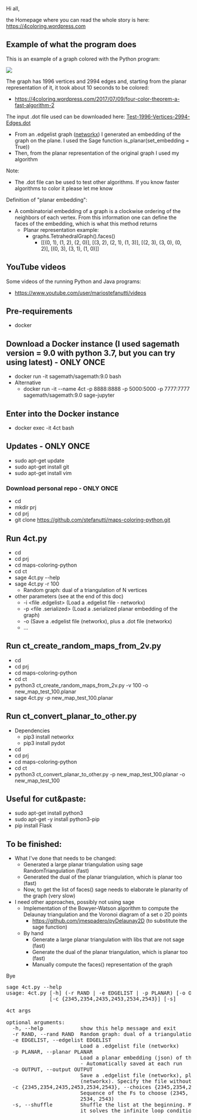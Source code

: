 Hi all,

the Homepage where you can read the whole story is here: https://4coloring.wordpress.com

## Example of what the program does

This is an example of a graph colored with the Python program:
<p>
  <a href="https://github.com/stefanutti/maps-coloring-python/blob/master/graphs_created_and_colored/Test-1996-Vertices-2994-Edges.png">
    <img src="https://github.com/stefanutti/maps-coloring-python/blob/master/graphs_created_and_colored/Test-1996-Vertices-2994-Edges-small.png">
  </a>
</p>

The graph has 1996 vertices and 2994 edges and, starting from the planar representation of it, it took about 10 seconds to be colored:
- https://4coloring.wordpress.com/2017/07/09/four-color-theorem-a-fast-algorithm-2

The input .dot file used can be downloaded here: <a href="https://github.com/stefanutti/maps-coloring-python/blob/master/graphs_created_and_colored/Test-1996-Vertices-2994-Edges.dot">Test-1996-Vertices-2994-Edges.dot</a>
- From an .edgelist graph (<a href="https://networkx.github.io/documentation/networkx-1.9.1/reference/readwrite.edgelist.html">networkx</a>) I generated an embedding of the graph on the plane. I used the Sage function is_planar(set_embedding = True)) 
- Then, from the planar representation of the original graph I used my algorithm

Note:
- The .dot file can be used to test other algorithms. If you know faster algorithms to color it please let me know

Definition of "planar embedding":
- A combinatorial embedding of a graph is a clockwise ordering of the neighbors of each vertex. From this information one can define the faces of the embedding, which is what this method returns
  - Planar representation example:
    - graphs.TetrahedralGraph().faces()
      - [[(0, 1), (1, 2), (2, 0)], [(3, 2), (2, 1), (1, 3)], [(2, 3), (3, 0), (0, 2)], [(0, 3), (3, 1), (1, 0)]]

## YouTube videos

Some videos of the running Python and Java programs:
- https://www.youtube.com/user/mariostefanutti/videos

## Pre-requirements
- docker

## Download a Docker instance (I used sagemath version = 9.0 with python 3.7, but you can try using latest) - ONLY ONCE
- docker run -it sagemath/sagemath:9.0 bash
- Alternative
  - docker run -it --name 4ct -p 8888:8888 -p 5000:5000 -p 7777:7777 sagemath/sagemath:9.0 sage-jupyter

## Enter into the Docker instance
- docker exec -it 4ct bash

## Updates - ONLY ONCE
- sudo apt-get update
- sudo apt-get install git
- sudo apt-get install vim

### Download personal repo - ONLY ONCE
- cd
- mkdir prj
- cd prj
- git clone https://github.com/stefanutti/maps-coloring-python.git

## Run 4ct.py
- cd
- cd prj
- cd maps-coloring-python
- cd ct
- sage 4ct.py --help
- sage 4ct.py -r 100
  - Random graph: dual of a triangulation of N vertices
- other parameters (see at the end of this doc)
  - -i <file .edgelist> (Load a .edgelist file - networkx)
  - -p <file .serialized> (Load a .serialized planar embedding of the graph)
  - -o <file name without extension> (Save a .edgelist file (networkx), plus a .dot file (networkx)
  - ...

## Run ct_create_random_maps_from_2v.py
- cd
- cd prj
- cd maps-coloring-python
- cd ct
- python3 ct_create_random_maps_from_2v.py -v 100 -o new_map_test_100.planar
- sage 4ct.py -p new_map_test_100.planar

## Run ct_convert_planar_to_other.py
- Dependencies
  - pip3 install networkx
  - pip3 install pydot
- cd
- cd prj
- cd maps-coloring-python
- cd ct
- python3 ct_convert_planar_to_other.py -p new_map_test_100.planar -o new_map_test_100

## Useful for cut&paste:
- sudo apt-get install python3
- sudo apt-get -y install python3-pip
- pip install Flask

## To be finished:
- What I've done that needs to be changed:
  - Generated a large planar triangulation using sage RandomTriangulation (fast)
  - Generated the dual of the planar triangulation, which is planar too (fast)
  - Now, to get the list of faces() sage needs to elaborate le planarity of the graph (very slow)
- I need other approaches, possibly not using sage
  - Implementation of the Bowyer-Watson algorithm to compute the Delaunay triangulation and the Voronoi diagram of a set o 2D points
    - https://github.com/jmespadero/pyDelaunay2D (to substitute the sage function)
  - By hand
    - Generate a large planar triangulation with libs that are not sage (fast)
    - Generate the dual of the planar triangulation, which is planar too (fast)
    - Manually compute the faces() representation of the graph

Bye

<pre>
sage 4ct.py --help
usage: 4ct.py [-h] (-r RAND | -e EDGELIST | -p PLANAR) [-o OUTPUT]
              [-c {2345,2354,2435,2453,2534,2543}] [-s]

4ct args

optional arguments:
  -h, --help            show this help message and exit
  -r RAND, --rand RAND  Random graph: dual of a triangulation of N vertices
  -e EDGELIST, --edgelist EDGELIST
                        Load a .edgelist file (networkx)
  -p PLANAR, --planar PLANAR
                        Load a planar embedding (json) of the graph G.faces()
                        - Automatically saved at each run
  -o OUTPUT, --output OUTPUT
                        Save a .edgelist file (networkx), plus a .dot file
                        (networkx). Specify the file without extension
  -c {2345,2354,2435,2453,2534,2543}, --choices {2345,2354,2435,2453,2534,2543}
                        Sequence of the Fs to choose (2345, 2354, 2435, 2453,
                        2534, 2543)
  -s, --shuffle         Shuffle the list at the beginning. Most of the times
                        it solves the infinite loop condition
</pre>
